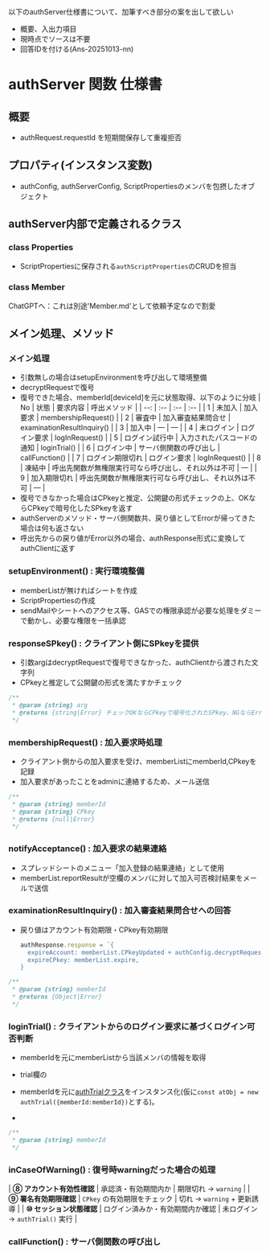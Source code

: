 以下のauthServer仕様書について、加筆すべき部分の案を出して欲しい
- 概要、入出力項目
- 現時点でソースは不要
- 回答IDを付ける(Ans-20251013-nn)

# authServer 関数 仕様書

## 概要

- authRequest.requestId を短期間保存して重複拒否

## プロパティ(インスタンス変数)

- authConfig, authServerConfig, ScriptPropertiesのメンバを包摂したオブジェクト

## authServer内部で定義されるクラス

### class Properties

- ScriptPropertiesに保存される`authScriptProperties`のCRUDを担当

### class Member

ChatGPTへ：これは別途'Member.md'として依頼予定なので割愛

## メイン処理、メソッド

### メイン処理

- 引数無しの場合はsetupEnvironmentを呼び出して環境整備
- decryptRequestで復号
- 復号できた場合、memberId[deviceId]を元に状態取得、以下のように分岐
	| No | 状態 | 要求内容 | 呼出メソッド |
  | --: | :-- | :-- | :-- |
	| 1 | 未加入 | 加入要求 | membershipRequest() |
	| 2 | 審査中 | 加入審査結果問合せ | examinationResultInquiry() |
	| 3 | 加入中 | — | — |
	| 4 | 未ログイン | ログイン要求 | logInRequest() |
	| 5 | ログイン試行中 | 入力されたパスコードの通知 | loginTrial() |
	| 6 | ログイン中 | サーバ側関数の呼び出し | callFunction() |
	| 7 | ログイン期限切れ | ログイン要求 | logInRequest() |
	| 8 | 凍結中 | 呼出先関数が無権限実行可なら呼び出し、それ以外は不可 | — |
	| 9 | 加入期限切れ | 呼出先関数が無権限実行可なら呼び出し、それ以外は不可 | — |
- 復号できなかった場合はCPkeyと推定、公開鍵の形式チェックの上、OKならCPkeyで暗号化したSPkeyを返す
- authServerのメソッド・サーバ側関数共、戻り値としてErrorが帰ってきた場合は何も返さない
- 呼出先からの戻り値がError以外の場合、authResponse形式に変換してauthClientに返す

### setupEnvironment() : 実行環境整備

- memberListが無ければシートを作成
- ScriptPropertiesの作成
- sendMailやシートへのアクセス等、GASでの権限承認が必要な処理をダミーで動かし、必要な権限を一括承認

### responseSPkey() : クライアント側にSPkeyを提供

- 引数argはdecryptRequestで復号できなかった、authClientから渡された文字列
- CPkeyと推定して公開鍵の形式を満たすかチェック

```js
/**
 * @param {string} arg
 * @returns {string|Error} チェックOKならCPkeyで暗号化されたSPkey、NGならErrorを返す
 */
```

### membershipRequest() : 加入要求時処理

- クライアント側からの加入要求を受け、memberListにmemberId,CPkeyを記録
- 加入要求があったことをadminに連絡するため、メール送信

```js
/**
 * @param {string} memberId
 * @param {string} CPkey
 * @returns {null|Error}
 */
```

### notifyAcceptance() : 加入要求の結果連絡

- スプレッドシートのメニュー「加入登録の結果連絡」として使用
- memberList.reportResultが空欄のメンバに対して加入可否検討結果をメールで送信

### examinationResultInquiry() : 加入審査結果問合せへの回答

- 戻り値はアカウント有効期限・CPkey有効期限
  ```js
  authResponse.response = `{
    expireAccount: memberList.CPkeyUpdated + authConfig.decryptRequest.loginLifeTime,
    expireCPkey: memberList.expire,
  }
  ```

```js
/**
 * @param {string} memberId
 * @returns {Object|Error}
 */
```

### loginTrial() : クライアントからのログイン要求に基づくログイン可否判断

- memberIdを元にmemberListから当該メンバの情報を取得
- trial欄の

- memberIdを元に[authTrialクラス](class.authTrial.md)をインスタンス化(仮に`const atObj = new authTrial({memberId:memberId})`とする)。
- 


```js
/**
 * @param {string} memberId
 */
```

### inCaseOfWarning() : 復号時warningだった場合の処理

| **⑧ アカウント有効性確認** | 承認済・有効期間内か | 期限切れ → `warning` |
| **⑨ 署名有効期限確認** | `CPkey` の有効期限をチェック | 切れ → `warning` + 更新誘導 |
| **⑩ セッション状態確認** | ログイン済みか・有効期間内か確認 | 未ログイン → `authTrial()` 実行 |

### callFunction() : サーバ側関数の呼び出し